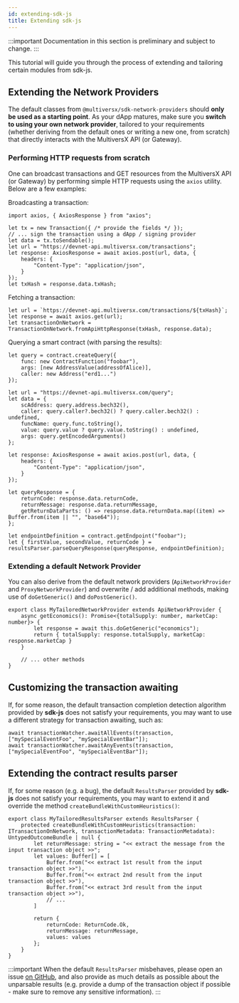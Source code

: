 ```yaml
---
id: extending-sdk-js
title: Extending sdk-js
---
```


:::important
Documentation in this section is preliminary and subject to change.
:::

This tutorial will guide you through the process of extending and tailoring certain modules from sdk-js.

## Extending the Network Providers

The default classes from `@multiversx/sdk-network-providers` should **only be used as a starting point**. As your dApp matures, make sure you **switch to using your own network provider**, tailored to your requirements (whether deriving from the default ones or writing a new one, from scratch) that directly interacts with the MultiversX API (or Gateway).

### Performing HTTP requests from scratch

One can broadcast transactions and GET resources from the MultiversX API (or Gateway) by performing simple HTTP requests using the `axios` utility. Below are a few examples:

Broadcasting a transaction:

```
import axios, { AxiosResponse } from "axios";

let tx = new Transaction({ /* provide the fields */ });
// ... sign the transaction using a dApp / signing provider
let data = tx.toSendable();
let url = "https://devnet-api.multiversx.com/transactions";
let response: AxiosResponse = await axios.post(url, data, {
    headers: {
        "Content-Type": "application/json",
    }
});
let txHash = response.data.txHash;
```

Fetching a transaction:

```
let url = `https://devnet-api.multiversx.com/transactions/${txHash}`;
let response = await axios.get(url);
let transactionOnNetwork = TransactionOnNetwork.fromApiHttpResponse(txHash, response.data);
```

Querying a smart contract (with parsing the results):

```
let query = contract.createQuery({
    func: new ContractFunction("foobar"),
    args: [new AddressValue(addressOfAlice)],
    caller: new Address("erd1...")
});

let url = "https://devnet-api.multiversx.com/query";
let data = {
    scAddress: query.address.bech32(),
    caller: query.caller?.bech32() ? query.caller.bech32() : undefined,
    funcName: query.func.toString(),
    value: query.value ? query.value.toString() : undefined,
    args: query.getEncodedArguments()
};

let response: AxiosResponse = await axios.post(url, data, {
    headers: {
        "Content-Type": "application/json",
    }
});

let queryResponse = {
    returnCode: response.data.returnCode,
    returnMessage: response.data.returnMessage,
    getReturnDataParts: () => response.data.returnData.map((item) => Buffer.from(item || "", "base64"));
};

let endpointDefinition = contract.getEndpoint("foobar");
let { firstValue, secondValue, returnCode } = resultsParser.parseQueryResponse(queryResponse, endpointDefinition);
```

### Extending a default Network Provider

You can also derive from the default network providers (`ApiNetworkProvider` and `ProxyNetworkProvider`) and overwrite / add additional methods, making use of `doGetGeneric()` and `doPostGeneric()`.

```
export class MyTailoredNetworkProvider extends ApiNetworkProvider {
    async getEconomics(): Promise<{totalSupply: number, marketCap: number}> {
        let response = await this.doGetGeneric("economics");
        return { totalSupply: response.totalSupply, marketCap: response.marketCap }
    }

    // ... other methods
}
```

## Customizing the transaction awaiting

If, for some reason, the default transaction completion detection algorithm provided by **sdk-js** does not satisfy your requirements, you may want to use a different strategy for transaction awaiting, such as:

```
await transactionWatcher.awaitAllEvents(transaction, ["mySpecialEventFoo", "mySpecialEventBar"]);
await transactionWatcher.awaitAnyEvents(transaction, ["mySpecialEventFoo", "mySpecialEventBar"]);
```

## Extending the contract results parser

If, for some reason (e.g. a bug), the default `ResultsParser` provided by **sdk-js** does not satisfy your requirements, you may want to extend it and override the method `createBundleWithCustomHeuristics()`:

```
export class MyTailoredResultsParser extends ResultsParser {
    protected createBundleWithCustomHeuristics(transaction: ITransactionOnNetwork, transactionMetadata: TransactionMetadata): UntypedOutcomeBundle | null {
        let returnMessage: string = "<< extract the message from the input transaction object >>";
        let values: Buffer[] = [
            Buffer.from("<< extract 1st result from the input transaction object >>"),
            Buffer.from("<< extract 2nd result from the input transaction object >>"),
            Buffer.from("<< extract 3rd result from the input transaction object >>"),
            // ...
        ]

        return {
            returnCode: ReturnCode.Ok,
            returnMessage: returnMessage,
            values: values
        };
    }
}
```

:::important
When the default `ResultsParser` misbehaves, please open an issue [on GitHub](https://github.com/multiversx/mx-sdk-js-core/issues), and also provide as much details as possible about the unparsable results (e.g. provide a dump of the transaction object if possible - make sure to remove any sensitive information).
:::
